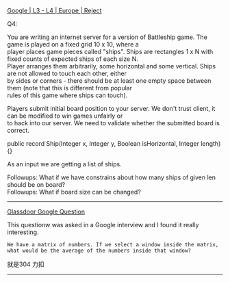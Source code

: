 [Google | L3 - L4 | Europe | Reject](https://leetcode.com/discuss/interview-experience/1760495/Google-or-L3-L4-or-Europe-or-Reject)

Q4:

You are writing an internet server for a version of Battleship game. The game is played on a fixed grid 10 x 10, where a  
player places game pieces called "ships". Ships are rectangles 1 x N with fixed counts of expected ships of each size N.  
Player arranges them arbitrarily, some horizontal and some vertical. Ships are not allowed to touch each other, either  
by sides or corners - there should be at least one empty space between them (note that this is different from popular  
rules of this game where ships can touch).

Players submit initial board position to your server. We don't trust client, it can be modified to win games unfairly or  
to hack into our server. We need to validate whether the submitted board is correct.

public record Ship(Integer x, Integer y, Boolean isHorizontal, Integer length) {}

As an input we are getting a list of ships.

Followups: What if we have constrains about how many ships of given len should be on board?  
Followups: What if board size can be changed?

----------------

[Glassdoor Google Question](https://leetcode.com/discuss/interview-question/1136172/Glassdoor-Google-Question)

This questionw was asked in a Google interview and I found it really interesting.

`We have a matrix of numbers. If we select a window inside the matrix, what would be the average of the numbers inside that window?`

就是304 力扣

----------


<!--stackedit_data:
eyJoaXN0b3J5IjpbMjA0MzE4OTMzNV19
-->